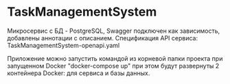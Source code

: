 # TaskManagementSystem

Микросервис с БД - PostgreSQL, Swagger подключен как зависимость, добавлены аннотации с описанием.
Спецификация API сервиса: TaskManagementSystem-openapi.yaml

Приложение можно запустить командой из корневой папки проекта при запущенном Docker
"docker-compose up" 
при этом будут развернуты 2 контейнера Docker: для сервиса и базы данных.

